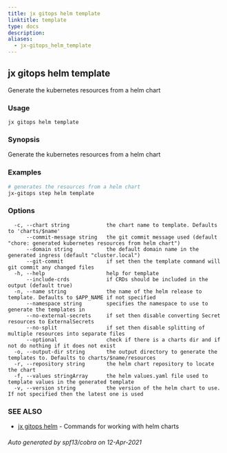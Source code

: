 ```yaml
---
title: jx gitops helm template
linktitle: template
type: docs
description: 
aliases:
  - jx-gitops_helm_template
---
```


## jx gitops helm template

Generate the kubernetes resources from a helm chart

### Usage

```
jx gitops helm template
```

### Synopsis

Generate the kubernetes resources from a helm chart

### Examples

  ```bash
  # generates the resources from a helm chart
  jx-gitops step helm template

  ```
### Options

```
  -c, --chart string            the chart name to template. Defaults to 'charts/$name'
      --commit-message string   the git commit message used (default "chore: generated kubernetes resources from helm chart")
      --domain string           the default domain name in the generated ingress (default "cluster.local")
      --git-commit              if set then the template command will git commit any changed files
  -h, --help                    help for template
      --include-crds            if CRDs should be included in the output (default true)
  -n, --name string             the name of the helm release to template. Defaults to $APP_NAME if not specified
      --namespace string        specifies the namespace to use to generate the templates in
      --no-external-secrets     if set then disable converting Secret resources to ExternalSecrets
      --no-split                if set then disable splitting of multiple resources into separate files
      --optional                check if there is a charts dir and if not do nothing if it does not exist
  -o, --output-dir string       the output directory to generate the templates to. Defaults to charts/$name/resources
  -r, --repository string       the helm chart repository to locate the chart
  -f, --values stringArray      the helm values.yaml file used to template values in the generated template
  -v, --version string          the version of the helm chart to use. If not specified then the latest one is used
```

### SEE ALSO

* [jx gitops helm](..)	 - Commands for working with helm charts

###### Auto generated by spf13/cobra on 12-Apr-2021
